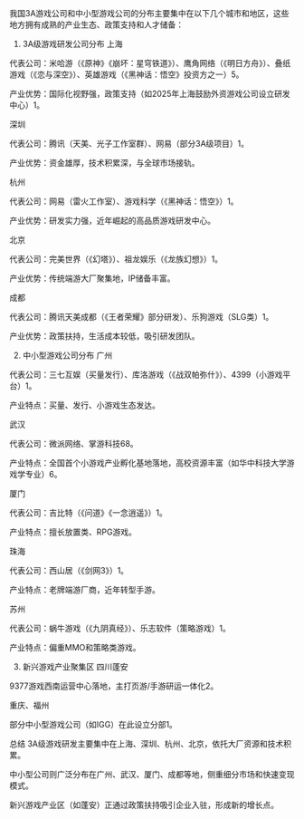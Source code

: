 我国3A游戏公司和中小型游戏公司的分布主要集中在以下几个城市和地区，这些地方拥有成熟的产业生态、政策支持和人才储备：

1. 3A级游戏研发公司分布
上海

代表公司：米哈游（《原神》《崩坏：星穹铁道》）、鹰角网络（《明日方舟》）、叠纸游戏（《恋与深空》）、英雄游戏（《黑神话：悟空》投资方之一）5。

产业优势：国际化视野强，政策支持（如2025年上海鼓励外资游戏公司设立研发中心）1。

深圳

代表公司：腾讯（天美、光子工作室群）、网易（部分3A级项目）1。

产业优势：资金雄厚，技术积累深，与全球市场接轨。

杭州

代表公司：网易（雷火工作室）、游戏科学（《黑神话：悟空》）1。

产业优势：研发实力强，近年崛起的高品质游戏研发中心。

北京

代表公司：完美世界（《幻塔》）、祖龙娱乐（《龙族幻想》）1。

产业优势：传统端游大厂聚集地，IP储备丰富。

成都

代表公司：腾讯天美成都（《王者荣耀》部分研发）、乐狗游戏（SLG类）1。

产业优势：政策扶持，生活成本较低，吸引研发团队。

2. 中小型游戏公司分布
广州

代表公司：三七互娱（买量发行）、库洛游戏（《战双帕弥什》）、4399（小游戏平台）1。

产业特点：买量、发行、小游戏生态发达。

武汉

代表公司：微派网络、掌游科技68。

产业特点：全国首个小游戏产业孵化基地落地，高校资源丰富（如华中科技大学游戏学专业）6。

厦门

代表公司：吉比特（《问道》《一念逍遥》）1。

产业特点：擅长放置类、RPG游戏。

珠海

代表公司：西山居（《剑网3》）1。

产业特点：老牌端游厂商，近年转型手游。

苏州

代表公司：蜗牛游戏（《九阴真经》）、乐志软件（策略游戏）1。

产业特点：偏重MMO和策略类游戏。

3. 新兴游戏产业聚集区
四川蓬安

9377游戏西南运营中心落地，主打页游/手游研运一体化2。

重庆、福州

部分中小型游戏公司（如IGG）在此设立分部1。

总结
3A级游戏研发主要集中在上海、深圳、杭州、北京，依托大厂资源和技术积累。

中小型公司则广泛分布在广州、武汉、厦门、成都等地，侧重细分市场和快速变现模式。

新兴游戏产业区（如蓬安）正通过政策扶持吸引企业入驻，形成新的增长点。